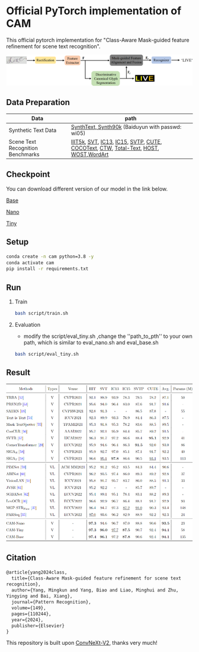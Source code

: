 # Official PyTorch implementation of CAM

This official pytorch implementation for "Class-Aware Mask-guided feature refinement for scene text recognition".

![](./fig/pipline.png)

## Data Preparation

| Data                              | path                                                         |
| --------------------------------- | ------------------------------------------------------------ |
| Synthetic Text Data               | [SynthText, Synth90k](https://pan.baidu.com/s/1BMYb93u4gW_3GJdjBWSCSw&shfl=sharepset) (Baiduyun with passwd: wi05) |
| Scene Text Recognition Benchmarks | [IIIT5k](https://1drv.ms/f/s!AlfksBYj8EUdgwIMnL795BslzfRt?e=ePJEVd), [SVT](https://1drv.ms/u/s!AgwG2MwdV23ckOhyQn60SzFI97IAeQ?e=Pk8rlZ), [IC13](https://1drv.ms/f/s!AlfksBYj8EUdgwAyDp6154Hj1ggj?e=AHyVIb), [IC15](https://1drv.ms/u/s!AgwG2MwdV23ckOhuy6ebkDhU3i5vcQ?e=t1XQN6), [SVTP](https://1drv.ms/u/s!AgwG2MwdV23ckOhzwW9jeK0zajRwiA?e=ibLDvC), [CUTE](https://1drv.ms/u/s!AgwG2MwdV23ckOhq0MJ4-jHDq9gFaw?e=uaxaEX), [COCOText](https://1drv.ms/f/s!AlfksBYj8EUdgn3lLOwcTO1R7QMr?e=JaPdto), [CTW](https://1drv.ms/u/s!AgwG2MwdV23ckOhp6ddoyLetHu2yaA?e=qTdZEc), [Total-Text](https://1drv.ms/u/s!AgwG2MwdV23ckOh02A7vn9kfCmuYjg?e=kkxmf6), [HOST](https://1drv.ms/u/s!AgwG2MwdV23ckOhw2Aj0lquBf3eGzA?e=pcFEth), [WOST](https://1drv.ms/u/s!AgwG2MwdV23ckOhxVi_7kppEkFMz2A?e=lKYfUY),[WordArt](https://1drv.ms/f/s!AgwG2MwdV23ckPNJmbcmTRfFTJrW7A?e=oq5q3z) |



## Checkpoint

You can download different version of our model in the link below.

[Base](https://1drv.ms/f/s!AgwG2MwdV23ckYQr-8RSWc8nzA3Hbg?e=ETPDWf)

[Nano](https://1drv.ms/f/s!AgwG2MwdV23ckYQqFMAZ4ezWm2fTAw?e=IAkn9P)

[Tiny](https://1drv.ms/f/s!AgwG2MwdV23ckYQsrviL0PsHrwAPuw?e=LK22hK)
## Setup

```bash
conda create -n cam python=3.8 -y
conda activate cam
pip install -r requirements.txt
```



## Run

1. Train

   ```bash
   bash script/train.sh
   ```

2. Evaluation

   - modify the  script/eval_tiny.sh ,change the ''path_to_pth'' to your own path, which is similar to eval_nano.sh and eval_base.sh

   ```bash
   bash script/eval_tiny.sh
   ```

## Result

![](./fig/res.png)

## Citation

```
@article{yang2024class,
  title={Class-Aware Mask-guided feature refinement for scene text recognition},
  author={Yang, Mingkun and Yang, Biao and Liao, Minghui and Zhu, Yingying and Bai, Xiang},
  journal={Pattern Recognition},
  volume={149},
  pages={110244},
  year={2024},
  publisher={Elsevier}
}
```

This repository is built upon [ConvNeXt-V2](https://github.com/facebookresearch/ConvNeXt-V2), thanks very much!
